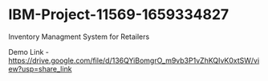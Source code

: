 # IBM-Project-11569-1659334827
Inventory Managment System for Retailers

Demo Link - https://drive.google.com/file/d/136QYiBomgrO_m9vb3P1vZhKQIvK0xtSW/view?usp=share_link